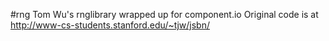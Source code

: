#rng
Tom Wu's rnglibrary wrapped up for component.io
Original code is at http://www-cs-students.stanford.edu/~tjw/jsbn/